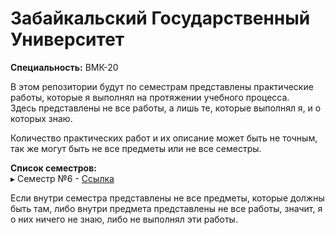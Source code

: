 # Забайкальский Государственный Университет
**Специальность:** ВМК-20

В этом репозитории будут по семестрам представлены практические работы, которые я выполнял на протяжении учебного процесса.  
Здесь представлены не все работы, а лишь те, которые выполнял я, и о которых знаю.

Количество практических работ и их описание может быть не точным, так же могут быть не все предметы или не все семестры.

**Список семестров:**  
▸ Семестр №6 - [Ссылка](semester_6)

Если внутри семестра представлены не все предметы, которые должны быть там, либо внутри предмета представлены не все работы, значит, я о них ничего не знаю,
либо не выполнял эти работы.
